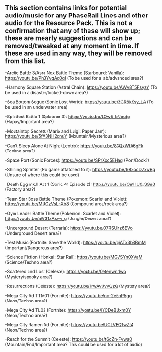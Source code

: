 ## This section contains links for potential audio/music for any PhaseRail Lines and other audio for the Resource Pack. This is not a confirmation that any of these will show up; these are mearly suggestions and can be removed/tweaked at any moment in time. If these are used in any way, they will be removed from this list.

-Arctic Battle 3/Asra Nox Battle Theme (Starbound: Vanilla): https://youtu.be/Ph3YvqAp0qI (To be used for a lab/advanced area?)

-Harmony Square Station (Astral Chain): https://youtu.be/AWv8T5FsyzY (To be used in a disaster/locked-down area?)

-Sea Bottom Segue (Sonic Lost World): https://youtu.be/3CR6kKsy_LA (To be used in an underwater area)

-Splatfest Battle 1 (Splatoon 3): https://youtu.be/LOw5-bNoutg (Happy/Important area?)

-Moutaintop Secrets (Mario and Luigi: Paper Jam): https://youtu.be/5fV3NH2pnuY (Mountain/Mysterious area?)

-Can't Sleep Alone At Night (Leotrix): https://youtu.be/83QxWfA6gFk (Techno area?)

-Space Port (Sonic Forces): https://youtu.be/SPrXxc5EHag (Port/Dock?)

-Shining Sprinter (No game attatched to it): https://youtu.be/983ocD7xwBg (Unsure of where this could be used)

-Death Egg mk.ll Act 1 (Sonic 4: Episode 2): https://youtu.be/OatHU0_SQa8 (Factory area?)

-Team Star Boss Battle Theme (Pokemon: Scarlet and Violet): https://youtu.be/MUGzVsLnXb8 (Compound area/rock area?)

-Gym Leader Battle Theme (Pokemon: Scarlet and Violet): https://youtu.be/aWS1zAswv_g (Jungle/Desert area?)

-Underground Desert (Terraria): https://youtu.be/07RSUhz6EVo (Underground Desert area?)

-Test Music (Fortnite: Save the World): https://youtu.be/gjATx3b3BmM (Important/Dangerous area?)

-Science Fiction (Honkai: Star Rail): https://youtu.be/MGVSYn0XVaM (Science/Techno area?)

-Scattered and Lost (Celeste): https://youtu.be/0etenwnI1wo (Mystery/spooky area?)

-Resurrections (Celeste): https://youtu.be/1rwAvUvvQzQ (Mystery area?)

-Mega City Ad TTM01 (Fortnite): https://youtu.be/nc-2e6nP5gg (Neon/Techno area?)

-Mega City Ad TL02 (Fortnite): https://youtu.be/IYCDeBUxm0Y (Neon/Techno area?)

-Mega City Ramen Ad (Fortnite): https://youtu.be/UCLVBQ1wZt4 (Neon/Techno area?)

-Reach for the Summit (Celeste): https://youtu.be/t6cZn-Fvwa0 (Mountain/End/Important area? This could be used for a lot of audio)
